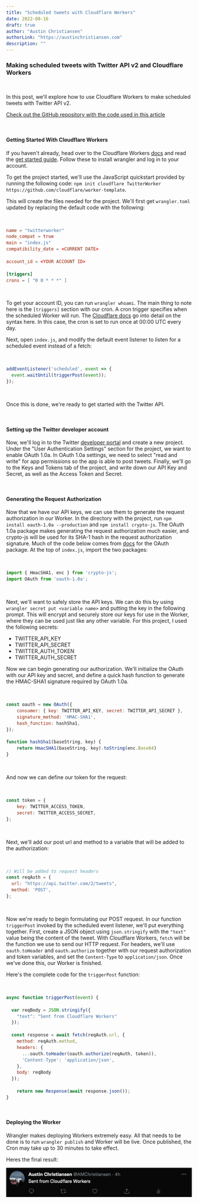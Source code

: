 ```yaml
---
title: "Scheduled tweets with Cloudflare Workers"
date: 2022-08-16
draft: true
author: "Austin Christiansen"
authorLink: "https://austinchristiansen.com"
description: ""
---
```


<!--more-->

### Making scheduled tweets with Twitter API v2 and Cloudflare Workers

&nbsp;

In this post, we'll explore how to use Cloudflare Workers to make scheduled tweets with Twitter API v2.

[Check out the GitHub repository with the code used in this article](https://github.com/austin-mc/TwitterWorker)

&nbsp;

#### Getting Started With Cloudflare Workers

If you haven't already, head over to the Cloudflare Workers [docs](https://developers.cloudflare.com/workers/) and read the [get started guide](https://developers.cloudflare.com/workers/get-started/guide/). Follow these to install wrangler and log in to your account.

To get the project started, we'll use the JavaScript quickstart provided by running the following code: `npm init cloudflare TwitterWorker https://github.com/cloudflare/worker-template`.

This will create the files needed for the project. We'll first get `wrangler.toml` updated by replacing the default code with the following:

&nbsp;

```toml
name = "twitterworker"
node_compat = true
main = "index.js"
compatibility_date = <CURRENT DATE>

account_id = <YOUR ACCOUNT ID>

[triggers]
crons = [ "0 0 * * *" ]
```

&nbsp;

To get your account ID, you can run `wrangler whoami`. The main thing to note here is the `[triggers]` section with our cron. A cron trigger specifies when the scheduled Worker will run. The [Cloudflare docs](https://developers.cloudflare.com/workers/platform/cron-triggers/) go into detail on the syntax here. In this case, the cron is set to run once at 00:00 UTC every day.


Next, open `index.js`, and modify the default event listener to listen for a scheduled event instead of a fetch: 

&nbsp;

```js
addEventListener('scheduled', event => {
  event.waitUntil(triggerPost(event));
});
```
 
&nbsp;

Once this is done, we're ready to get started with the Twitter API. 

&nbsp;

#### Setting up the Twitter developer account

Now, we'll log in to the Twitter [developer portal](https://developer.twitter.com/en) and create a new project. Under the "User Authentication Settings" section for the project, we want to enable OAuth 1.0a. In OAuth 1.0a settings, we need to select "read and write" for app permissions so the app is able to post tweets. Finally, we'll go to the Keys and Tokens tab of the project, and write down our API Key and Secret, as well as the Access Token and Secret.

&nbsp;

#### Generating the Request Authorization

Now that we have our API keys, we can use them to generate the request authorization in our Worker. In the directory with the project, run `npm install oauth-1.0a --production` and `npm install crypto-js`. The OAuth 1.0a package makes generating the request authorization much easier, and crypto-js will be used for its SHA-1 hash in the request authorization signature. Much of the code below comes from [docs](https://www.npmjs.com/package/oauth-1.0a) for the OAuth package. At the top of `index.js`, import the two packages:

&nbsp;

```js
import { HmacSHA1, enc } from 'crypto-js';
import OAuth from 'oauth-1.0a';
```

&nbsp;

Next, we'll want to safely store the API keys. We can do this by using `wrangler secret put <variable name>` and putting the key in the following prompt. This will encrypt and securely store our keys for use in the Worker, where they can be used just like any other variable. For this project, I used the following secrets:

- TWITTER_API_KEY
- TWITTER_API_SECRET
- TWITTER_AUTH_TOKEN
- TWITTER_AUTH_SECRET

Now we can begin generating our authorization. We'll initialize the OAuth with our API key and secret, and define a quick hash function to generate the HMAC-SHA1 signature required by OAuth 1.0a.

&nbsp;

```js
const oauth = new OAuth({
	consumer: { key: TWITTER_API_KEY, secret: TWITTER_API_SECRET },
	signature_method: 'HMAC-SHA1',
	hash_function: hashSha1,
});

function hashSha1(baseString, key) {
	return HmacSHA1(baseString, key).toString(enc.Base64)
}
```

&nbsp;

And now we can define our token for the request:

&nbsp;

```js
const token = {
	key: TWITTER_ACCESS_TOKEN,
	secret: TWITTER_ACCESS_SECRET,
};
```

&nbsp;

Next, we'll add our post url and method to a variable that will be added to the authorization:

&nbsp;

```js
// Will be added to request headers
const reqAuth = {
  url: "https://api.twitter.com/2/tweets",
  method: 'POST',
};
```

&nbsp;

Now we're ready to begin formulating our POST request. In our function `triggerPost` invoked by the scheduled event listener, we'll put everything together. First, create a JSON object using `json.stringify` with the `"text"` value being the content of the tweet. With Cloudflare Workers, `fetch` will be the function we use to send our HTTP request. For headers, we'll use  `oauth.toHeader` and `oauth.authorize` together with our request authorization and token variables, and set the `Content-Type` to `application/json`. Once we've done this, our Worker is finished. 

Here's the complete code for the `triggerPost` function:

&nbsp;

```js
async function triggerPost(event) {
  
  var reqBody = JSON.stringify({
    "text": "Sent from Cloudflare Workers"
  });
  
  const response = await fetch(reqAuth.url, {
    method: reqAuth.method,
    headers: {
      ...oauth.toHeader(oauth.authorize(reqAuth, token)),
      'Content-Type': 'application/json',
    },
    body: reqBody
  });
  
	return new Response(await response.json());
}
```

&nbsp;

#### Deploying the Worker

Wrangler makes deploying Workers extremely easy. All that needs to be done is to run `wrangler publish` and Worker will be live. Once published, the Cron may take up to 30 minutes to take effect.

Heres the final result:

![Final Result](/static/images/workers.png)